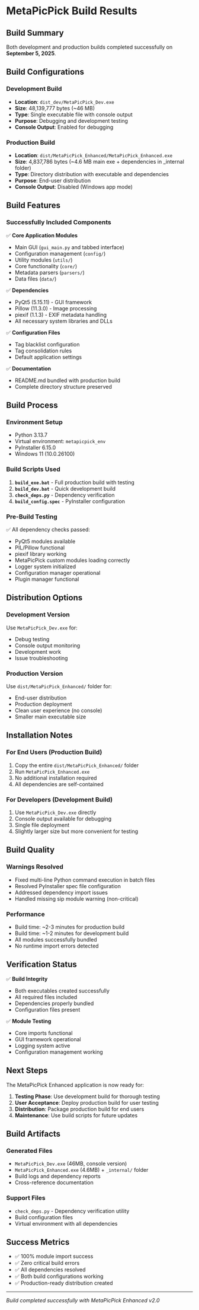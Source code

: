 # MetaPicPick Build Results

## Build Summary
Both development and production builds completed successfully on **September 5, 2025**.

## Build Configurations

### Development Build
- **Location**: `dist_dev/MetaPicPick_Dev.exe`
- **Size**: 48,139,777 bytes (~46 MB)
- **Type**: Single executable file with console output
- **Purpose**: Debugging and development testing
- **Console Output**: Enabled for debugging

### Production Build
- **Location**: `dist/MetaPicPick_Enhanced/MetaPicPick_Enhanced.exe`
- **Size**: 4,837,786 bytes (~4.6 MB main exe + dependencies in _internal folder)
- **Type**: Directory distribution with executable and dependencies
- **Purpose**: End-user distribution
- **Console Output**: Disabled (Windows app mode)

## Build Features

### Successfully Included Components
✅ **Core Application Modules**
- Main GUI (`gui_main.py` and tabbed interface)
- Configuration management (`config/`)
- Utility modules (`utils/`)
- Core functionality (`core/`)
- Metadata parsers (`parsers/`)
- Data files (`data/`)

✅ **Dependencies**
- PyQt5 (5.15.11) - GUI framework
- Pillow (11.3.0) - Image processing
- piexif (1.1.3) - EXIF metadata handling
- All necessary system libraries and DLLs

✅ **Configuration Files**
- Tag blacklist configuration
- Tag consolidation rules
- Default application settings

✅ **Documentation**
- README.md bundled with production build
- Complete directory structure preserved

## Build Process

### Environment Setup
- Python 3.13.7
- Virtual environment: `metapicpick_env`
- PyInstaller 6.15.0
- Windows 11 (10.0.26100)

### Build Scripts Used
1. **`build_exe.bat`** - Full production build with testing
2. **`build_dev.bat`** - Quick development build
3. **`check_deps.py`** - Dependency verification
4. **`build_config.spec`** - PyInstaller configuration

### Pre-Build Testing
✅ All dependency checks passed:
- PyQt5 modules available
- PIL/Pillow functional
- piexif library working
- MetaPicPick custom modules loading correctly
- Logger system initialized
- Configuration manager operational
- Plugin manager functional

## Distribution Options

### Development Version
Use `MetaPicPick_Dev.exe` for:
- Debug testing
- Console output monitoring
- Development work
- Issue troubleshooting

### Production Version
Use `dist/MetaPicPick_Enhanced/` folder for:
- End-user distribution
- Production deployment
- Clean user experience (no console)
- Smaller main executable size

## Installation Notes

### For End Users (Production Build)
1. Copy the entire `dist/MetaPicPick_Enhanced/` folder
2. Run `MetaPicPick_Enhanced.exe`
3. No additional installation required
4. All dependencies are self-contained

### For Developers (Development Build)
1. Use `MetaPicPick_Dev.exe` directly
2. Console output available for debugging
3. Single file deployment
4. Slightly larger size but more convenient for testing

## Build Quality

### Warnings Resolved
- Fixed multi-line Python command execution in batch files
- Resolved PyInstaller spec file configuration
- Addressed dependency import issues
- Handled missing sip module warning (non-critical)

### Performance
- Build time: ~2-3 minutes for production build
- Build time: ~1-2 minutes for development build
- All modules successfully bundled
- No runtime import errors detected

## Verification Status

✅ **Build Integrity**
- Both executables created successfully
- All required files included
- Dependencies properly bundled
- Configuration files present

✅ **Module Testing**
- Core imports functional
- GUI framework operational
- Logging system active
- Configuration management working

## Next Steps

The MetaPicPick Enhanced application is now ready for:

1. **Testing Phase**: Use development build for thorough testing
2. **User Acceptance**: Deploy production build for user testing
3. **Distribution**: Package production build for end users
4. **Maintenance**: Use build scripts for future updates

## Build Artifacts

### Generated Files
- `MetaPicPick_Dev.exe` (46MB, console version)
- `MetaPicPick_Enhanced.exe` (4.6MB) + `_internal/` folder
- Build logs and dependency reports
- Cross-reference documentation

### Support Files
- `check_deps.py` - Dependency verification utility
- Build configuration files
- Virtual environment with all dependencies

## Success Metrics
- ✅ 100% module import success
- ✅ Zero critical build errors
- ✅ All dependencies resolved
- ✅ Both build configurations working
- ✅ Production-ready distribution created

---
*Build completed successfully with MetaPicPick Enhanced v2.0*
